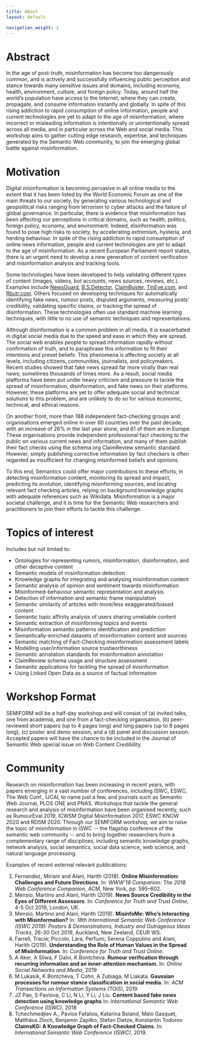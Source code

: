 ```yaml
---
title: About
layout: default

navigation_weight: 1
---
```


# Abstract

In the age of post-truth, misinformation has become too dangerously common, and is actively and successfully influencing public perception and stance towards many sensitive issues and domains, including economy, health, environment, culture, and foreign policy. Today, around half the world’s population have access to the Internet, where they can create, propagate, and consume information instantly and globally. In spite of this rising addiction to rapid consumption of online information, people and current technologies are yet to adapt to the age of misinformation, where incorrect or misleading information is intentionally or unintentionally spread across all media, and in particular across the Web and social media. This workshop aims to gather cutting edge research, expertise, and techniques generated by the Semantic Web community, to join the emerging global battle against misinformation.

# Motivation

Digital misinformation is becoming pervasive in all online media to the extent that it has been listed by the World Economic Forum as one of the main threats to our society, by generating various technological and geopolitical risks ranging from terrorism to cyber attacks and the failure of global governance. In particular, there is evidence that misinformation has been affecting our perceptions in critical domains, such as health, politics, foreign policy, economy, and environment. Indeed, disinformation was found to pose high risks to society, by accelerating extremism, hysteria, and herding behaviour.
In spite of the rising addiction to rapid consumption of online news information, people and current technologies are yet to adapt to the age of misinformation. As a recent European Parliament report states, there is an urgent need to develop a new generation of content verification and misinformation analysis and tracking tools.

Some technologies have been developed to help validating different types of content (images, videos, bot accounts, news sources, reviews, etc.). Examples include [NewsGuard](www.newsguardtech.com), [B.S.Detector](https://gitlab.com/bs-detector/bs-detector), [ClaimBuster](https://idir.uta.edu/claimbuster/), [TinEye.com](https://tineye.com/), and [Rbutr.com](http://rbutr.com/). Others focused on developing techniques for automatically identifying fake news, rumour posts, disputed arguments, measuring posts’ credibility, validating specific claims, or tracking the spread of disinformation. These technologies often use standard machine learning techniques, with little to no use of semantic techniques and representations.

Although disinformation is a common problem in all media, it is exacerbated in digital social media due to the speed and ease in which they are spread. The social web enables people to spread information rapidly without confirmation of truth, and to paraphrase this information to fit their intentions and preset beliefs. This phenomena is affecting society at all levels, including citizens, communities, journalists, and policymakers. Recent studies showed that fake news spread far more virally than real news; sometimes thousands of times more. As a result, social media platforms have been put under heavy criticism and pressure to tackle the spread of misinformation, disinformation, and fake news on their platforms. However, these platforms are yet to offer adequate social and technical solutions to this problem, and are unlikely to do so for various economic, technical, and ethical reasons.

On another front, more than 188 independent fact-checking groups and organisations emerged online in over 60 countries over the past decade, with an increase of 26% in the last year alone, and 61 of them are in Europe. These organisations provide independent professional fact checking to the public on various current news and information, and many of them publish their fact checks using the schema.org ClaimReview semantic standard. However, simply publishing corrective information by fact checkers is often regarded as insufficient for changing misinformed beliefs and opinions.

To this end, Semantics could offer major contributions to these efforts, in detecting misinformation content, monitoring its spread and impact, predicting its evolution, identifying misinforming sources, and locating relevant fact checking articles, relying on background knowledge graphs with adequate references such as Wikidata. Misinformation is a major societal challenge, and it is time for the Semantic Web researchers and practitioners to join their efforts to tackle this challenge.   

# Topics of interest

Includes but not limited to:
- Ontologies for representing rumors, misinformation, disinformation, and other deceptive content
- Semantic models of misinformation detection
- Knowledge graphs for integrating and analysing misinformation content
- Semantic analysis of opinion and sentiment towards misinformation
- Misinformed-behaviour semantic representation and analysis
- Detection of information and semantic frame manipulation
- Semantic similarity of articles with more/less exaggerated/biased content
- Semantic topic affinity analysis of users sharing unreliable content
- Semantic extraction of misinforming topics and events
- Misinformation semantic patterns identification and prediction
- Semantically-enriched datasets of misinformation content and sources
- Semantic matching of Fact-Checking misinformation assessment labels
- Modelling user/information source trustworthiness
- Semantic annotation standards for misinformation annotation
- ClaimReview schema usage and structure assessment
- Semantic applications for tackling the spread of misinformation
- Using Linked Open Data as a source of factual information


# Workshop Format

SEMIFORM will be a half-day workshop and will consist of (a) invited talks, one from academia, and one from a fact-checking organisation, (b) peer-reviewed short papers (up to 4 pages long) and long papers (up to 8 pages long), (c) poster and demo session, and a (d) panel and discussion session. Accepted papers will have the chance to be included in the Journal of Semantic Web special issue on Web Content Credibility.

# Community

Research on misinformation has been increasing in recent years, with papers emerging in a vast number of conferences, including ISWC, ESWC, The Web Conf., IJCAI, to name just a few, and journals such as Semantic Web Journal, PLOS ONE and PNAS. Workshops that tackle the general research and analysis of misinformation have been organised recently, such as RumourEval 2019, ICWSM Digital Misinformation 2017, ESWC KNOW 2020 and RDSM 2020. Through our SEMIFORM workshop, we aim to raise the topic of misinformation in ISWC -- the flagship conference of the semantic web community -- and to bring together researchers from a complementary range of disciplines, including semantic knowledge graphs, network analysis, social semantics, social data science, web science, and natural language processing.

Examples of recent external relevant publications:
1. Fernandez, Miriam and Alani, Harith (2018). **Online Misinformation: Challenges and Future Directions**. In: _WWW'18 Companion: The 2018 Web Conference Companion_, ACM, New York, pp. 595–602.
1. Mensio, Martino and Alani, Harith (2019). **News Source Credibility in the Eyes of Different Assessors**. In: _Conference for Truth and Trust Online_, 4-5 Oct 2019, London, UK.
1. Mensio, Martino and Alani, Harith (2019). **MisinfoMe: Who’s Interacting with Misinformation?** In: _18th International Semantic Web Conference (ISWC 2019): Posters & Demonstrations, Industry and Outrageous Ideas Tracks_, 26-30 Oct 2019, Auckland, New Zeeland, CEUR WS.
1. Farrell, Tracie; Piccolo, Lara; Perfumi, Serena Coppolino and Alani, Harith (2019). **Understanding the Role of Human Values in the Spread of Misinformation**. In: _Conference for Truth and Trust Online._
1. A Aker, A Sliwa, F Dalvi,  K Bontcheva. **Rumour verification through recurring information and an inner-attention mechanism.** In: _Online Social Networks and Media_, 2019
1. M Lukasik, K Bontcheva, T Cohn, A Zubiaga, M Liakata. **Gaussian processes for rumour stance classification in social media.** In: _ACM Transactions on Information Systems (TOIS)_, 2019
1. JZ Pan, S Pavlova, C Li, N Li, Y Li, J Liu. **Content based fake news detection using knowledge graphs** In: _International Semantic Web Conference (ISWC)_, 2018
1. Tchechmedjiev A., Pavlos Fafalios, Katarina Boland, Malo Gasquet, Matthäus Zloch, Benjamin Zapilko, Stefan Dietze, Konstantin Todorov. **ClaimsKG: A Knowledge Graph of Fact-Checked Claims**. In: _International Semantic Web Conference (ISWC)_, 2019.

